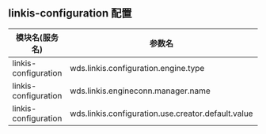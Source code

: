 ## linkis-configuration 配置

| 模块名(服务名) | 参数名 | 默认值 | 描述 |
| -------- | -------- | ----- |----- |
| linkis-configuration |wds.linkis.configuration.engine.type| |configuration.engine.type|
| linkis-configuration |wds.linkis.engineconn.manager.name|linkis-cg-linkismanager |engineconn.manager.name|
| linkis-configuration |wds.linkis.configuration.use.creator.default.value|true |configuration.use.creator.default.value|
